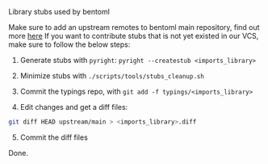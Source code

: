 Library stubs used by bentoml

Make sure to add an upstream remotes to bentoml main repository, find out more [here](https://docs.github.com/en/pull-requests/collaborating-with-pull-requests/working-with-forks/configuring-a-remote-for-a-fork)
If you want to contribute stubs that is not yet existed in our VCS, make sure to follow the below steps:

1. Generate stubs with `pyright`: `pyright --createstub <imports_library>`

2. Minimize stubs with `./scripts/tools/stubs_cleanup.sh`

3. Commit the typings repo, with `git add -f typings/<imports_library>`

4. Edit changes and get a diff files:
```bash
git diff HEAD upstream/main > <imports_library>.diff
```

5. Commit the diff files

Done.
